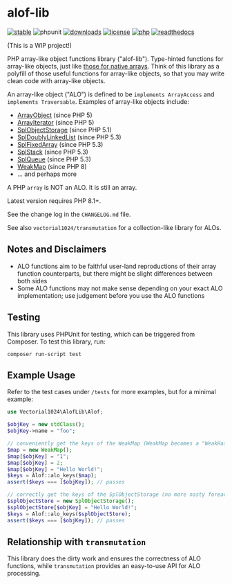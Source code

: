 # alof-lib
[![stable](http://poser.pugx.org/vectorial1024/alof-lib/v)](https://packagist.org/packages/vectorial1024/alof-lib)
![phpunit](https://github.com/vectorial1024/alof-lib/actions/workflows/php.yml/badge.svg)
[![downloads](http://poser.pugx.org/vectorial1024/alof-lib/downloads)](https://packagist.org/packages/vectorial1024/alof-lib)
[![license](http://poser.pugx.org/vectorial1024/alof-lib/license)](https://packagist.org/packages/vectorial1024/alof-lib)
[![php](http://poser.pugx.org/vectorial1024/alof-lib/require/php)](https://packagist.org/packages/vectorial1024/alof-lib)
[![readthedocs](https://readthedocs.org/projects/alof-lib/badge/?version=latest)](https://alof-lib.readthedocs.io/en/latest/?badge=latest)

(This is a WIP project!)

PHP array-like object functions library ("alof-lib"). Type-hinted functions for array-like objects, just like [those for native arrays](https://www.php.net/manual/en/ref.array.php). Think of this library as a polyfill of those useful functions for array-like objects, so that you may write clean code with array-like objects.

An array-like object ("ALO") is defined to be `implements ArrayAccess` and `implements Traversable`. Examples of array-like objects include:
- [ArrayObject](https://www.php.net/manual/en/class.arrayobject.php) (since PHP 5)
- [ArrayIterator](https://www.php.net/manual/en/class.arrayiterator.php) (since PHP 5)
- [SplObjectStorage](https://www.php.net/manual/en/class.splobjectstorage.php) (since PHP 5.1)
- [SplDoublyLinkedList](https://www.php.net/manual/en/class.spldoublylinkedlist.php) (since PHP 5.3)
- [SplFixedArray](https://www.php.net/manual/en/class.splfixedarray.php) (since PHP 5.3)
- [SplStack](https://www.php.net/manual/en/class.splstack.php) (since PHP 5.3)
- [SplQueue](https://www.php.net/manual/en/class.splqueue.php) (since PHP 5.3)
- [WeakMap](https://www.php.net/manual/en/class.weakmap.php) (since PHP 8)
- ... and perhaps more

A PHP `array` is NOT an ALO. It is still an array.

Latest version requires PHP 8.1+.

See the change log in the `CHANGELOG.md` file.

See also `vectorial1024/transmutation` for a collection-like library for ALOs.

## Notes and Disclaimers
- ALO functions aim to be faithful user-land reproductions of their array function counterparts, but there might be slight differences between both sides
- Some ALO functions may not make sense depending on your exact ALO implementation; use judgement before you use the ALO functions

## Testing
This library uses PHPUnit for testing, which can be triggered from Composer. To test this library, run:

```shell
composer run-script test
```

## Example Usage
Refer to the test cases under `/tests` for more examples, but for a minimal example:
```php
use Vectorial1024\AlofLib\Alof;

$objKey = new stdClass();
$objKey->name = "foo";

// conveniently get the keys of the WeakMap (WeakMap becomes a "WeakHashSet" for objects)
$map = new WeakMap();
$map[$objKey] = "1";
$map[$objKey] = 2;
$map[$objKey] = "Hello World!";
$keys = Alof::alo_keys($map);
assert($keys === [$objKey]); // passes

// correctly get the keys of the SplObjectStorage (no more nasty foreach surprises!)
$splObjectStore = new SplObjectStorage();
$splObjectStore[$objKey] = "Hello World!";
$keys = Alof::alo_keys($splObjectStore);
assert($keys === [$objKey]); // passes
```

## Relationship with `transmutation`
This library does the dirty work and ensures the correctness of ALO functions, while `transmutation` provides an easy-to-use API for ALO processing.
